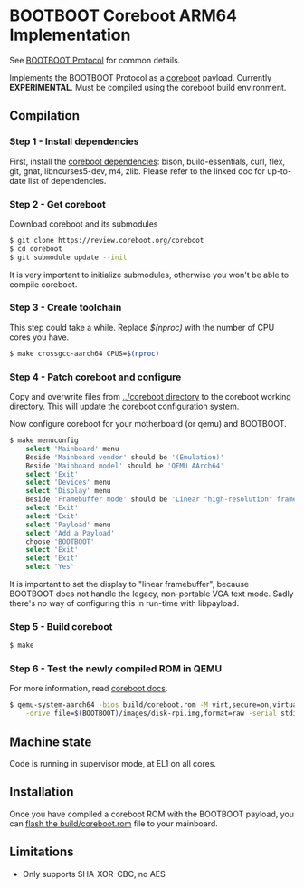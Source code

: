 BOOTBOOT Coreboot ARM64 Implementation
======================================

See [BOOTBOOT Protocol](https://gitlab.com/bztsrc/bootboot) for common details.

Implements the BOOTBOOT Protocol as a [coreboot](https://coreboot.org) payload. Currently __EXPERIMENTAL__.
Must be compiled using the coreboot build environment.

Compilation
-----------

### Step 1 - Install dependencies

First, install the [coreboot dependencies](https://doc.coreboot.org/tutorial/part1.html): bison, build-essentials, curl,
flex, git, gnat, libncurses5-dev, m4, zlib. Please refer to the linked doc for up-to-date list of dependencies.

### Step 2 - Get coreboot

Download coreboot and its submodules
```sh
$ git clone https://review.coreboot.org/coreboot
$ cd coreboot
$ git submodule update --init
```
It is very important to initialize submodules, otherwise you won't be able to compile coreboot.

### Step 3 - Create toolchain

This step could take a while. Replace *$(nproc)* with the number of CPU cores you have.
```sh
$ make crossgcc-aarch64 CPUS=$(nproc)
```

### Step 4 - Patch coreboot and configure

Copy and overwrite files from [../coreboot directory](https://gitlab.com/bztsrc/bootboot/tree/master/coreboot) to the
coreboot working directory. This will update the coreboot configuration system.

Now configure coreboot for your motherboard (or qemu) and BOOTBOOT.
```sh
$ make menuconfig
    select 'Mainboard' menu
    Beside 'Mainboard vendor' should be '(Emulation)'
    Beside 'Mainboard model' should be 'QEMU AArch64'
    select 'Exit'
    select 'Devices' menu
    select 'Display' menu
    Beside 'Framebuffer mode' should be 'Linear "high-resolution" framebuffer'
    select 'Exit'
    select 'Exit'
    select 'Payload' menu
    select 'Add a Payload'
    choose 'BOOTBOOT'
    select 'Exit'
    select 'Exit'
    select 'Yes'
```
It is important to set the display to "linear framebuffer", because BOOTBOOT does not handle the legacy, non-portable VGA
text mode. Sadly there's no way of configuring this in run-time with libpayload.

### Step 5 - Build coreboot

```sh
$ make
```

### Step 6 - Test the newly compiled ROM in QEMU

For more information, read [coreboot docs](https://doc.coreboot.org/mainboard/emulation/qemu-aarch64.html).
```sh
$ qemu-system-aarch64 -bios build/coreboot.rom -M virt,secure=on,virtualization=on -cpu cortex-a53 -m 1024M \
    -drive file=$(BOOTBOOT)/images/disk-rpi.img,format=raw -serial stdio
```

Machine state
-------------

Code is running in supervisor mode, at EL1 on all cores.

Installation
------------

Once you have compiled a coreboot ROM with the BOOTBOOT payload, you can
[flash the build/coreboot.rom](https://doc.coreboot.org/flash_tutorial/index.html) file to your mainboard.

Limitations
-----------

 - Only supports SHA-XOR-CBC, no AES
